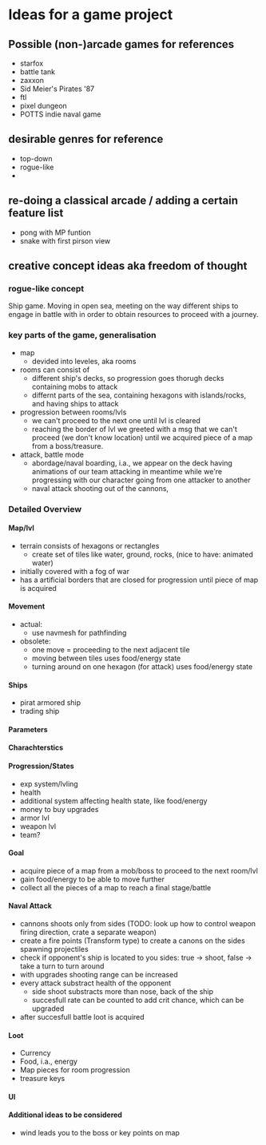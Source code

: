 # Ideas for a game project

## Possible (non-)arcade games for references
* starfox
* battle tank
* zaxxon
* Sid Meier's Pirates '87
* ftl
* pixel dungeon
* POTTS indie naval game


## desirable genres for reference
* top-down  
* rogue-like
* 
## re-doing a classical arcade / adding a certain feature list
* pong with MP funtion
* snake with first pirson view

## creative concept ideas aka freedom of thought
### rogue-like concept
Ship game. Moving in open sea, meeting on the way different ships to engage in battle with
in order to obtain resources to proceed with a journey.

### key parts of the game, generalisation
* map
	* devided into leveles, aka rooms
* rooms can consist of
	* different ship's decks, so progression goes thorugh decks containing mobs to attack
	* differnt parts of the sea, containing hexagons with islands/rocks, and having ships to attack
* progression between rooms/lvls
	* we can't proceed to the next one until lvl is cleared
	* reaching the border of lvl we greeted with a msg that we can't proceed (we don't know location)
	until we acquired piece of a map from a boss/treasure.
* attack, battle mode
	* abordage/naval boarding, i.a., we appear on the deck having animations of our team attacking in
	meantime while we're progressing with our character going from one attacker to another
	* naval attack shooting out of the cannons, 
### Detailed Overview
#### Map/lvl
* terrain  consists of hexagons or rectangles
	* create set of tiles like water, ground, rocks, (nice to have: animated water)
* initially covered with a fog of war
* has a artificial borders that are closed for progression until piece of map is acquired
#### Movement
* actual:
	* use navmesh for pathfinding
* obsolete:
	* one move = proceeding to the next adjacent tile
	* moving between tiles uses food/energy state
	* turning around on one hexagon (for attack) uses food/energy state
#### Ships
* pirat armored ship
* trading ship
#### Parameters

#### Charachterstics

#### Progression/States
* exp system/lvling
* health
* additional system affecting health state, like food/energy
* money to buy upgrades
* armor lvl
* weapon lvl
* team?
#### Goal
* acquire piece of a map from a mob/boss to proceed to the next room/lvl
* gain food/energy to be able to move further
* collect all the pieces of a map to reach a final stage/battle

#### Naval Attack
* cannons shoots only from sides (TODO: look up how to control weapon firing direction, crate a separate weapon)
* create a fire points (Transform type) to create a canons on the sides spawning projectiles
* check if opponent's ship is located to you sides: true -> shoot, false -> take a turn to turn around
* with upgrades shooting range can be increased
* every attack substract health of the opponent
	* side shoot substracts more than nose, back of the ship
	* succesfull rate can be counted to add crit chance, which can be upgraded
* after succesfull battle loot is acquired
#### Loot
* Currency
* Food, i.a., energy 
* Map pieces for room progression
* treasure keys 
#### UI

#### Additional ideas to be considered
* wind leads you to the boss or key points on map

